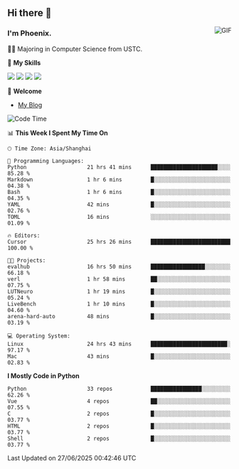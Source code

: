 ## Hi there 👋
<img align="right" alt="GIF" src="https://raw.githubusercontent.com/JoeyBling/JoeyBling/master/pic/pusheencode.gif" />

### I'm Phoenix.

👨‍🎓 Majoring in Computer Science from USTC.

🌟 **My Skills**

![](https://img.shields.io/badge/-Python-3e74a2?style=flat-square&logo=Python&logoColor=fff)
![](https://img.shields.io/badge/-C++-9f62a5?style=flat&logo=cplusplus&logoColor=white)
![](https://img.shields.io/badge/-Linux-185886?style=flat-square&logo=Linux&logoColor=fff)
![](https://img.shields.io/badge/-Rust-ff4136?style=flat-square&logo=Rust&logoColor=fff)

💬 **Welcome**

- [My Blog](https://ysy-phoenix.github.io/)

<!--START_SECTION:waka-->
![Code Time](http://img.shields.io/badge/Code%20Time-1%2C648%20hrs%2048%20mins-blue)

📊 **This Week I Spent My Time On** 

```text
🕑︎ Time Zone: Asia/Shanghai

💬 Programming Languages: 
Python                   21 hrs 41 mins      █████████████████████░░░░   85.28 % 
Markdown                 1 hr 6 mins         █░░░░░░░░░░░░░░░░░░░░░░░░   04.38 % 
Bash                     1 hr 6 mins         █░░░░░░░░░░░░░░░░░░░░░░░░   04.35 % 
YAML                     42 mins             █░░░░░░░░░░░░░░░░░░░░░░░░   02.76 % 
TOML                     16 mins             ░░░░░░░░░░░░░░░░░░░░░░░░░   01.09 % 

🔥 Editors: 
Cursor                   25 hrs 26 mins      █████████████████████████   100.00 % 

🐱‍💻 Projects: 
evalhub                  16 hrs 50 mins      █████████████████░░░░░░░░   66.18 % 
verl                     1 hr 58 mins        ██░░░░░░░░░░░░░░░░░░░░░░░   07.75 % 
LUTNeuro                 1 hr 19 mins        █░░░░░░░░░░░░░░░░░░░░░░░░   05.24 % 
LiveBench                1 hr 10 mins        █░░░░░░░░░░░░░░░░░░░░░░░░   04.60 % 
arena-hard-auto          48 mins             █░░░░░░░░░░░░░░░░░░░░░░░░   03.19 % 

💻 Operating System: 
Linux                    24 hrs 43 mins      ████████████████████████░   97.17 % 
Mac                      43 mins             █░░░░░░░░░░░░░░░░░░░░░░░░   02.83 % 
```

**I Mostly Code in Python** 

```text
Python                   33 repos            ████████████████░░░░░░░░░   62.26 % 
Vue                      4 repos             ██░░░░░░░░░░░░░░░░░░░░░░░   07.55 % 
C                        2 repos             █░░░░░░░░░░░░░░░░░░░░░░░░   03.77 % 
HTML                     2 repos             █░░░░░░░░░░░░░░░░░░░░░░░░   03.77 % 
Shell                    2 repos             █░░░░░░░░░░░░░░░░░░░░░░░░   03.77 % 
```




 Last Updated on 27/06/2025 00:42:46 UTC
<!--END_SECTION:waka-->

<!--
**ysy-phoenix/ysy-phoenix** is a ✨ _special_ ✨ repository because its `README.md` (this file) appears on your GitHub profile.

Here are some ideas to get you started:

- 🔭 I’m currently working on ...
- 🌱 I’m currently learning ...
- 👯 I’m looking to collaborate on ...
- 🤔 I’m looking for help with ...
- 💬 Ask me about ...
- 📫 How to reach me: ...
- 😄 Pronouns: ...
- ⚡ Fun fact: ...
-->

